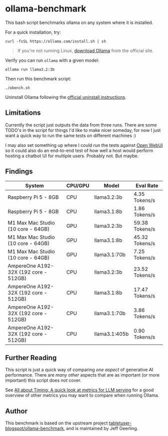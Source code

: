 # ollama-benchmark

This bash script benchmarks ollama on any system where it is installed.

For a quick installation, try:

```
curl -fsSL https://ollama.com/install.sh | sh
```

> If you're not running Linux, [download Ollama](https://ollama.com/download/mac) from the official site.

Verify you can run `ollama` with a given model:

```
ollama run llama3.2:3b
```

Then run this benchmark script:

```
./obench.sh
```

Uninstall Ollama following the [official uninstall instructions](https://github.com/ollama/ollama/blob/main/docs/linux.md#uninstall).

## Limitations

Currently the script just outputs the data from three runs. There are some TODO's in the script for things I'd like to make nicer someday, for now I just want a quick way to run the same tests on different machines :)

I may also set something up where I could run the tests against [Open WebUI](https://docs.openwebui.com) so it could also do an end-to-end test of how well a host would perform hosting a chatbot UI for multiple users. Probably not. But maybe.

## Findings

| System | CPU/GPU | Model | Eval Rate |
| --- | --- | --- | --- |
| Raspberry Pi 5 - 8GB | CPU | llama3.2:3b | 4.35 Tokens/s |
| Raspberry Pi 5 - 8GB | CPU | llama3.1:8b | 1.86 Tokens/s |
| M1 Max Mac Studio (10 core - 64GB) | GPU | llama3.2:3b | 59.38 Tokens/s |
| M1 Max Mac Studio (10 core - 64GB) | GPU | llama3.1:8b | 45.32 Tokens/s |
| M1 Max Mac Studio (10 core - 64GB) | GPU | llama3.1:70b | 7.25 Tokens/s |
| AmpereOne A192-32X (192 core - 512GB) | CPU | llama3.2:3b | 23.52 Tokens/s |
| AmpereOne A192-32X (192 core - 512GB) | CPU | llama3.1:8b | 17.47 Tokens/s |
| AmpereOne A192-32X (192 core - 512GB) | CPU | llama3.1:70b | 3.86 Tokens/s |
| AmpereOne A192-32X (192 core - 512GB) | CPU | llama3.1:405b | 0.90 Tokens/s |

## Further Reading

This script is just a quick way of comparing _one aspect_ of generative AI performance. There are _many other_ aspects that are as important (or more important) this script does _not_ cover.

See [All about Timing: A quick look at metrics for LLM serving](https://isaac-chung.github.io/blog/llm-serving) for a good overview of other metrics you may want to compare when running Ollama.

## Author

This benchmark is based on the upstream project [tabletuser-blogspot/ollama-benchmark](https://github.com/tabletuser-blogspot/ollama-benchmark), and is maintained by Jeff Geerling.
